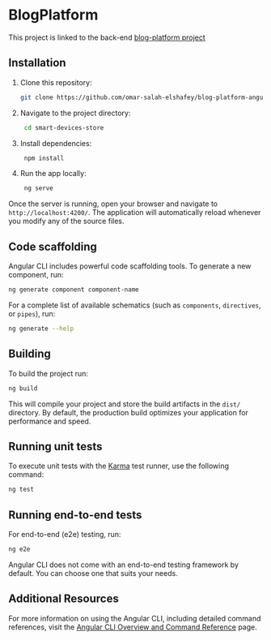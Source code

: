 # BlogPlatform

This project is linked to the back-end [blog-platform project](https://github.com/omar-salah-elshafey/BlogPlatformCleanArchitecture)

## Installation

1. Clone this repository:  
   ```bash
   git clone https://github.com/omar-salah-elshafey/blog-platform-angular.git
2. Navigate to the project directory:
   ```bash
    cd smart-devices-store
    ```
3. Install dependencies:
   ```bash
    npm install
    ```
4. Run the app locally:
   ```bash
    ng serve
    ```
Once the server is running, open your browser and navigate to `http://localhost:4200/`. The application will automatically reload whenever you modify any of the source files.

## Code scaffolding

Angular CLI includes powerful code scaffolding tools. To generate a new component, run:

```bash
ng generate component component-name
```

For a complete list of available schematics (such as `components`, `directives`, or `pipes`), run:

```bash
ng generate --help
```

## Building

To build the project run:

```bash
ng build
```

This will compile your project and store the build artifacts in the `dist/` directory. By default, the production build optimizes your application for performance and speed.

## Running unit tests

To execute unit tests with the [Karma](https://karma-runner.github.io) test runner, use the following command:

```bash
ng test
```

## Running end-to-end tests

For end-to-end (e2e) testing, run:

```bash
ng e2e
```

Angular CLI does not come with an end-to-end testing framework by default. You can choose one that suits your needs.

## Additional Resources

For more information on using the Angular CLI, including detailed command references, visit the [Angular CLI Overview and Command Reference](https://angular.dev/tools/cli) page.
